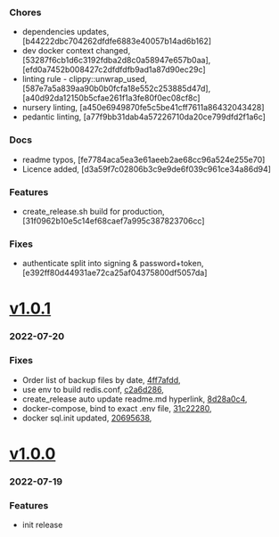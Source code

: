 ### Chores
+ dependencies updates, [b44222dbc704262dfdfe6883e40057b14ad6b162]
+ dev docker context changed, [53287f6cb1d6c3192fdba2d8c0a58947e657b0aa], [efd0a7452b008427c2dfdfdfb9ad1a87d90ec29c]
+ linting rule - clippy::unwrap_used, [587e7a5a839aa90b0b0fcfa18e552c253885d47d], [a40d92da12150b5cfae261f1a3fe80f0ec08cf8c]
+ nursery linting, [a450e6949870fe5c5be41cff7611a86432043428]
+ pedantic linting, [a77f9bb31dab4a57226710da20ce799dfd2f1a6c]

### Docs
+ readme typos, [fe7784aca5ea3e61aeeb2ae68cc96a524e255e70]
+ Licence added, [d3a59f7c02806b3c9e9de6f039c961ce34a86d94]

### Features
+ create_release.sh build for production, [31f0962b10e5c14ef68caef7a995c387823706cc]

### Fixes
+ authenticate split into signing & password+token, [e392ff80d44931ae72ca25af04375800df5057da]


# <a href='https://github.com/mrjackwills/mealpedant_api/releases/tag/v1.0.1'>v1.0.1</a>
### 2022-07-20

### Fixes
+ Order list of backup files by date, [4ff7afdd](https://github.com/mrjackwills/mealpedant_api/commit/4ff7afdd9f880524a1c41f7f1d6577949c47c3ce),
+ use env to build redis.conf, [c2a6d286](https://github.com/mrjackwills/mealpedant_api/commit/c2a6d286bbf033117e4d7352f8ae9ed5b4faffab),
+ create_release auto update readme.md hyperlink, [8d28a0c4](https://github.com/mrjackwills/mealpedant_api/commit/8d28a0c419efa01f1e7c4d456eb571cd2e94ddea),
+ docker-compose, bind to exact .env file, [31c22280](https://github.com/mrjackwills/mealpedant_api/commit/31c22280d19cb78baba3e15a6cb614e61b3f3c92),
+ docker sql.init updated, [20695638](https://github.com/mrjackwills/mealpedant_api/commit/20695638141b371a41e936ef43bf168417dc6d98),

# <a href='https://github.com/mrjackwills/mealpedant_api/releases/tag/v1.0.0'>v1.0.0</a>
### 2022-07-19

### Features
+ init release
